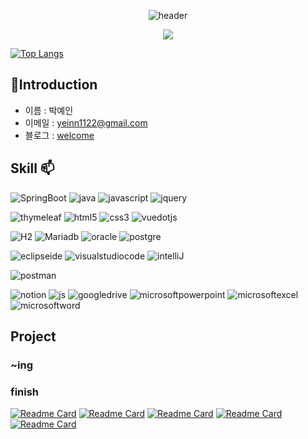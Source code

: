 <p align="center">
  <img src="https://capsule-render.vercel.app/api?type=waving&color=timeAuto&height=200&section=header&text=Hello%20It's%20me%20YeIn&fontSize=90" alt="header">
</p>

<p align="center">
  <a href="https://hits.seeyoufarm.com"><img src="https://hits.seeyoufarm.com/api/count/incr/badge.svg?url=https%3A%2F%2Fgithub.com%2Fgjbae1212%2Fhit-counter&count_bg=%23EBDE00&title_bg=%23626161&icon=awesomelists.svg&icon_color=%23FFFFFF&title=welcome+%3A%29&edge_flat=true" /></a>
</p>

[![Top Langs](https://github-readme-stats.vercel.app/api/top-langs/?username=yeinP&layout=compact)](https://github.com/yeinP)


## 🪪Introduction
- 이름 : 박예인
- 이메일 : yeinn1122@gmail.com
- 블로그 : [welcome](https://blog.naver.com/yenny_1122)





<!--[![Anurag's GitHub stats](https://github-readme-stats.vercel.app/api?username=yeinP)](https://github.com/anuraghazra/github-readme-stats) -->



## Skill 📫

![SpringBoot](https://img.shields.io/badge/springboot-6DB33F?style=for-the-badge&logo=springboot&logoColor=white)
![java](https://img.shields.io/badge/java-4B4B77?style=for-the-badge&logo=java&logoColor=white)
 ![javascript](https://img.shields.io/badge/javascript-F7DF1E?style=for-the-badge&logo=javascript&logoColor=white)
  ![jquery](https://img.shields.io/badge/jquery-0769AD?style=for-the-badge&logo=jquery&logoColor=white)
  
 ![thymeleaf](https://img.shields.io/badge/thymeleaf-005F0F?style=for-the-badge&logo=thymeleaf&logoColor=white)
 ![html5](https://img.shields.io/badge/html5-E34F26?style=for-the-badge&logo=html5&logoColor=white)
 ![css3](https://img.shields.io/badge/css3-1572B6?style=for-the-badge&logo=css3&logoColor=white)
 ![vuedotjs](https://img.shields.io/badge/vuedotjs-4FC08D?style=for-the-badge&logo=vuedotjs&logoColor=white)
 

![H2](https://img.shields.io/badge/H2-685EA9?style=for-the-badge&logo=hugo&logoColor=white)
![Mariadb](https://img.shields.io/badge/mariadb-003545?style=for-the-badge&logo=mariadb&logoColor=white)
![oracle](https://img.shields.io/badge/oracle-F80000?style=for-the-badge&logo=oracle&logoColor=white)
![postgre](https://img.shields.io/badge/postgresql-4169E1?style=for-the-badge&logo=postgresql&logoColor=white)

![eclipseide](https://img.shields.io/badge/eclipseide-2C2255?style=for-the-badge&logo=eclipseide&logoColor=white)
![visualstudiocode](https://img.shields.io/badge/visualstudiocode-007ACC?style=for-the-badge&logo=visualstudiocode&logoColor=white)
![intelliJ](https://img.shields.io/badge/intellijidea-000000?style=for-the-badge&logo=intellijidea&logoColor=white) 

![postman](https://img.shields.io/badge/postman-FF6C37?style=for-the-badge&logo=postman&logoColor=white) 

![notion](https://img.shields.io/badge/notion-000000?style=for-the-badge&logo=notion&logoColor=white)
![js](https://img.shields.io/badge/github-181717?style=for-the-badge&logo=github&logoColor=white)
![googledrive](https://img.shields.io/badge/googledrive-181717?style=for-the-badge&logo=googledrive&logoColor=white)
![microsoftpowerpoint](https://img.shields.io/badge/microsoftpowerpoint-4285F4?style=for-the-badge&logo=microsoftpowerpoint&logoColor=white)
![microsoftexcel](https://img.shields.io/badge/microsoftexcel-217346?style=for-the-badge&logo=microsoftexcel&logoColor=white)
![microsoftword](https://img.shields.io/badge/microsoftword-2B579A?style=for-the-badge&logo=microsoftword&logoColor=white)

## Project
### ~ing


### finish
[![Readme Card](https://github-readme-stats.vercel.app/api/pin/?username=yeinP&repo=animate)](https://github.com/yeinP/animate)
[![Readme Card](https://github-readme-stats.vercel.app/api/pin/?username=yeinP&repo=Phiimyein)](https://github.com/yeinP/Phiimyein)
[![Readme Card](https://github-readme-stats.vercel.app/api/pin/?username=yeinP&repo=Sundo)](https://github.com/yeinP/Sundo)
[![Readme Card](https://github-readme-stats.vercel.app/api/pin/?username=yeinP&repo=Appsolute)](https://github.com/yeinP/Appsolute)
[![Readme Card](https://github-readme-stats.vercel.app/api/pin/?username=yeinP&repo=LunchBox)](https://github.com/yeinP/LunchBox)

<!--
**yeinP/yeinP** is a ✨ _special_ ✨ repository because its `README.md` (this file) appears on your GitHub profile.

Here are some ideas to get you started:

- 🔭 I’m currently working on ...
- 🌱 I’m currently learning ...
- 👯 I’m looking to collaborate on ...
- 🤔 I’m looking for help with ...
- 💬 Ask me about ...
- 📫 How to reach me: ...
- 😄 Pronouns: ...
- ⚡ Fun fact: ...
-->
